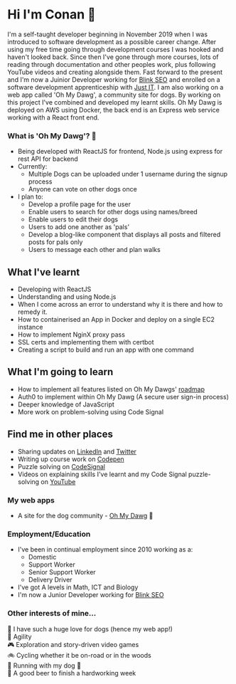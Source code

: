 
# Hi I'm Conan :wave:

I'm a self-taught developer beginning in November 2019 when I was introduced to software development as a possible career change. After using my free time going through development courses I was hooked and haven't looked back. Since then I've gone through more courses, lots of reading through documentation and other peoples work, plus following YouTube videos and creating alongside them. Fast forward to the present and I'm now a Juinior Developer working for [Blink SEO](https://www.blinkseo.co.uk/) and enrolled on a software development apprenticeship with [Just IT](https://www.justit.co.uk/). I am also working on a web app called 'Oh My Dawg', a community site for dogs. By working on this project I've combined and developed my learnt skills. Oh My Dawg is deployed on AWS using Docker, the back end is an Express web service working with a React front end.

### What is 'Oh My Dawg'? :poodle:
* Being developed with ReactJS for frontend, Node.js using express for rest API for backend
* Currently:
  * Multiple Dogs can be uploaded under 1 username during the signup process
  * Anyone can vote on other dogs once
* I plan to:
  * Develop a profile page for the user 
  * Enable users to search for other dogs using names/breed
  * Enable users to edit their dogs
  * Users to add one another as 'pals'
  * Develop a blog-like component that displays all posts and filtered posts for pals only
  * Users to message each other and plan walks
 
## What I've learnt
* Developing with ReactJS
* Understanding and using Node.js
* When I come across an error to understand why it is there and how to remedy it.
* How to containerised an App in Docker and deploy on a single EC2 instance
* How to implement NginX proxy pass
* SSL certs and implementing them with certbot
* Creating a script to build and run an app with one command

## What I'm going to learn
* How to implement all features listed on Oh My Dawgs' [roadmap](https://github.com/Chascript/ohmydawg)
* Auth0 to implement within Oh My Dawg (A secure user sign-in process)
* Deeper knowledge of JavaScript
* More work on problem-solving using Code Signal

## Find me in other places 
* Sharing updates on [LinkedIn](https://www.linkedin.com/in/conan-chambers-6b5a421a1/) and [Twitter](https://twitter.com/Chascript)
* Writing up course work on [Codepen](https://codepen.io/Chascript/pens/showcase)
* Puzzle solving on [CodeSignal](https://app.codesignal.com/profile/chascript)
* Videos on explaining skills I've learnt and my Code Signal puzzle-solving on [YouTube](https://www.youtube.com/channel/UCgvj4wfFY450fZYXojwhEvA)

### My web apps
* A site for the dog community - [Oh My Dawg](www.ohmydawg.co.uk) :poodle:

### Employment/Education
* I've been in continual employment since 2010 working as a: 
  * Domestic
  * Support Worker
  * Senior Support Worker
  * Delivery Driver
* I've got A levels in Math, ICT and Biology
* I'm now a Junior Developer working for [Blink SEO](https://www.blinkseo.co.uk/)

### Other interests of mine...
:poodle:  I have such a huge love for dogs (hence my web app!)<br />
:paw_prints: Agility<br />
:video_game:  Exploration and story-driven video games<br />
:bike:  Cycling whether it be on-road or in the woods<br />
:running:  Running with my dog :poodle:<br />
:beers: A good beer to finish a hardworking week<br />
